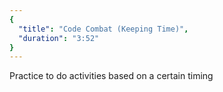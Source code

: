 ```yaml
---
{
  "title": "Code Combat (Keeping Time)",
  "duration": "3:52"
}
---
```


Practice to do activities based on a certain timing
